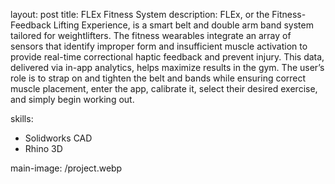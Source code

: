 layout: post
title: FLEx Fitness System
description: FLEx, or the Fitness-Feedback Lifting Experience, is a smart belt and double arm band system tailored for weightlifters. 
The fitness wearables integrate an array of sensors that identify improper form and insufficient muscle activation to provide real-time correctional haptic feedback and prevent injury. 
This data, delivered via in-app analytics, helps maximize results in the gym. The user’s role is to strap on and tighten the belt and bands while ensuring correct muscle placement, 
enter the app, calibrate it, select their desired exercise, and simply begin working out.

skills: 
- Solidworks CAD
- Rhino 3D
  
main-image: /project.webp 
